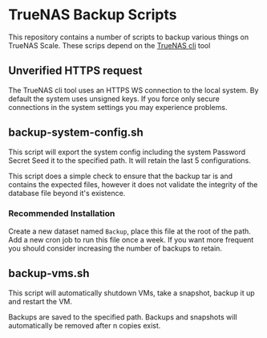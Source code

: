 # TrueNAS Backup Scripts #

This repository contains a number of scripts to backup various things on TrueNAS Scale.
These scrips depend on the [TrueNAS cli](https://github.com/truenas/midcli) tool


## Unverified HTTPS request ##
The TrueNAS cli tool uses an HTTPS WS connection to the local system. By default the system uses unsigned keys. If you force only secure connections in the system settings you may experience problems.


## backup-system-config.sh ##
This script will export the system config including the system Password Secret Seed it to the specified path. It will retain the last 5 configurations.

This script does a simple check to ensure that the backup tar is and contains the expected files, however it does not validate the integrity of the database file beyond it's existence.

### Recommended Installation ###
Create a new dataset named `Backup`, place this file at the root of the path. Add a new cron job to run this file once a week. If you want more frequent you should consider increasing the number of backups to retain.



## backup-vms.sh ##
This script will automatically shutdown VMs, take a snapshot, backup it up and restart the VM.

Backups are saved to the specified path. Backups and snapshots will automatically be removed after n copies exist.